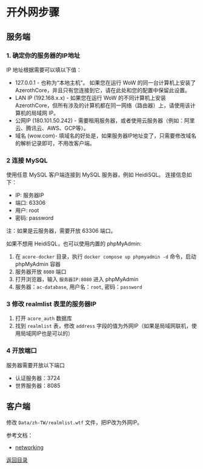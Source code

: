 # 开外网步骤

## 服务端

### 1. 确定你的服务器的IP地址
IP 地址根据需要可以填以下值：
* 127.0.0.1 - 也称为“本地主机”。 如果您在运行 WoW 的同一台计算机上安装了 AzerothCore，并且只有您连接到它，请在此处和您的配置中保留此设置。
* LAN IP (192.168.x.x) - 如果您在运行 WoW 的不同计算机上安装 AzerothCore，但所有涉及的计算机都在同一网络（路由器）上，请使用该计算机的局域网 IP。
* 公网IP (180.101.50.242) - 需要租用服务器，或者使用云服务器（例如：阿里云、腾讯云、AWS、GCP等）。
* 域名 (wow.com)- 填域名的好处是，如果服务器IP地址变了，只需要修改域名的解析记录即可，不用改客户端。

### 2 连接 MySQL
使用任意 MySQL 客户端连接到 MySQL 服务器，例如 HeidiSQL。
连接信息如下：
* IP: 服务器IP
* 端口: 63306
* 用户: root
* 密码: password

注：如果是云服务器，需要开放 63306 端口。

如果不想用 HeidiSQL，也可以使用内置的 phpMyAdmin:
1. 在 `acore-docker` 目录，执行 `docker compose up phpmyadmin -d` 命令，启动 phpMyAdmin 容器
2. 服务器开放 `8080` 端口
3. 打开浏览器，输入 `服务器IP:8080` 进入 phpMyAdmin
4. 服务器：`ac-database`, 用户名：`root`, 密码：`password`

### 3 修改 realmlist 表里的服务器IP
1. 打开 `acore_auth` 数据库
2. 找到 `realmlist` 表，修改 `address` 字段的值为外网IP（如果是局域网联机，使用局域网IP也是可以的）

### 4 开放端口
服务器需要开放以下端口
* 认证服务器：3724
* 世界服务器：8085


## 客户端
修改 `Data/zh-TW/realmlist.wtf` 文件，把IP改为外网IP。

参考文档：
* [networking](https://www.azerothcore.org/wiki/networking)

[返回目录](../README.md)
